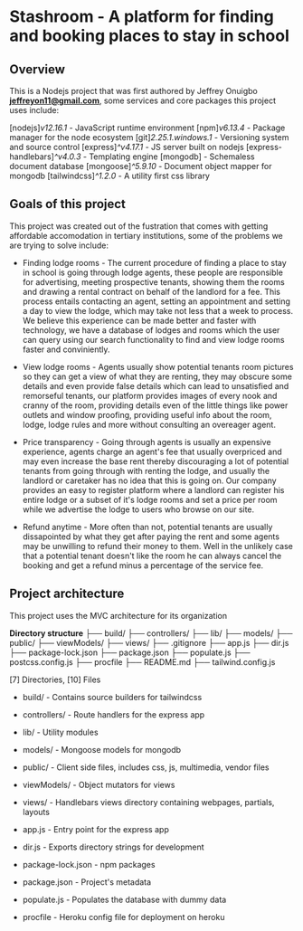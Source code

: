 Stashroom - A platform for finding and booking places to stay in school
=========

## Overview
This is a Nodejs project that was first authored by Jeffrey Onuigbo **jeffreyon11@gmail.com**, some services and core packages this project uses include:

[nodejs]*v12.16.1* - JavaScript runtime environment
[npm]*v6.13.4* - Package manager for the node ecosystem
[git]*2.25.1.windows.1* - Versioning system and source control
[express]*^v4.17.1* - JS server built on nodejs
[express-handlebars]*^v4.0.3* - Templating engine
[mongodb] - Schemaless document database
[mongoose]*^5.9.10* - Document object mapper for mongodb
[tailwindcss]*^1.2.0* - A utility first css library

## Goals of this project
This project was created out of the fustration that comes with getting affordable accomodation in tertiary institutions, some of the problems we are trying to solve include:

* Finding lodge rooms - The current procedure of finding a place to stay in school is going through lodge agents, these people are responsible for advertising, meeting prospective tenants, showing them the rooms and drawing a rental contract on behalf of  the landlord for a fee. This process entails contacting an agent, setting an appointment and setting a day to view the lodge, which may take not less that a week to process. We believe this experience can be made better and faster with technology, we have a database of lodges and rooms which the user can query using our search functionality to find and view lodge rooms faster and conviniently.

* View lodge rooms - Agents usually show potential tenants room pictures so they can get a view of what they are renting, they may obscure some details and even provide false details which can lead to unsatisfied and remorseful tenants, our platform provides images of every nook and cranny of the room, providing details even of the little things like power outlets and window proofing, providing useful info about the room, lodge, lodge rules and more without consulting an overeager agent.

* Price transparency - Going through agents is usually an expensive experience, agents charge an agent's fee that usually overpriced and may even increase the base rent thereby discouraging a lot of potential tenants from going through with renting the lodge, and usually the landlord or caretaker has no idea that this is going on. Our company provides an easy to register platform where a landlord can register his entire lodge or a subset of it's lodge rooms and set a price per room while we advertise the lodge to users who browse on our site.

* Refund anytime - More often than not, potential tenants are usually dissapointed by what they get after paying the rent and some agents may be unwilling to refund their money to them. Well in the unlikely case that a potential tenant doesn't like the room he can always cancel the booking and get a refund minus a percentage of the service fee.


## Project architecture
This project uses the MVC architecture for its organization

**Directory structure**
├── build/
├── controllers/
├── lib/
├── models/
├── public/
├── viewModels/
├── views/
├── .gitignore
├── app.js
├── dir.js
├── package-lock.json
├── package.json
├── populate.js
├── postcss.config.js
├── procfile
├── README.md
├── tailwind.config.js

[7] Directories, [10] Files

* build/ - Contains source builders for tailwindcss
* controllers/ - Route handlers for the express app
* lib/ - Utility modules
* models/ - Mongoose models for mongodb
* public/ - Client side files, includes css, js, multimedia, vendor files
* viewModels/ - Object mutators for views
* views/ - Handlebars views directory containing webpages, partials, layouts

* app.js - Entry point for the express app
* dir.js - Exports directory strings for development
* package-lock.json - npm packages
* package.json - Project's metadata
* populate.js - Populates the database with dummy data
* procfile - Heroku config file for deployment on heroku

